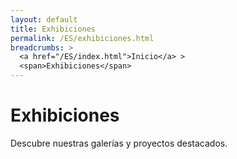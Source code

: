 ```yaml
---
layout: default
title: Exhibiciones
permalink: /ES/exhibiciones.html
breadcrumbs: >
  <a href="/ES/index.html">Inicio</a> >
  <span>Exhibiciones</span>
---
```


# Exhibiciones

Descubre nuestras galerías y proyectos destacados.

